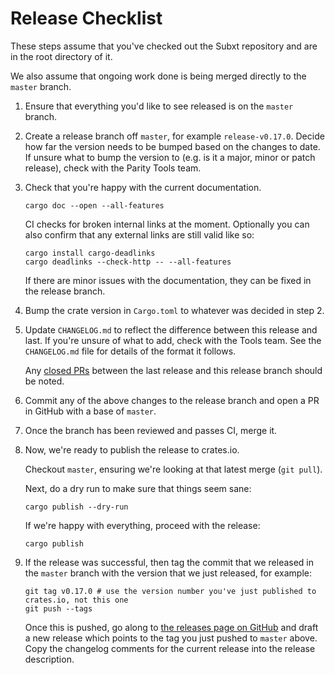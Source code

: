 # Release Checklist

These steps assume that you've checked out the Subxt repository and are in the root directory of it.

We also assume that ongoing work done is being merged directly to the `master` branch.

1.  Ensure that everything you'd like to see released is on the `master` branch.

2.  Create a release branch off `master`, for example `release-v0.17.0`. Decide how far the version needs to be bumped based
    on the changes to date. If unsure what to bump the version to (e.g. is it a major, minor or patch release), check with the
    Parity Tools team.

3.  Check that you're happy with the current documentation.

    ```
    cargo doc --open --all-features
    ```

    CI checks for broken internal links at the moment. Optionally you can also confirm that any external links
    are still valid like so:

    ```
    cargo install cargo-deadlinks
    cargo deadlinks --check-http -- --all-features
    ```

    If there are minor issues with the documentation, they can be fixed in the release branch.

4.  Bump the crate version in `Cargo.toml` to whatever was decided in step 2.

5.  Update `CHANGELOG.md` to reflect the difference between this release and last. If you're unsure of
    what to add, check with the Tools team. See the `CHANGELOG.md` file for details of the format it follows.

    Any [closed PRs](https://github.com/paritytech/subxt/pulls?q=is%3Apr+is%3Aclosed) between the last release and
    this release branch should be noted.

6.  Commit any of the above changes to the release branch and open a PR in GitHub with a base of `master`.

7.  Once the branch has been reviewed and passes CI, merge it.

8.  Now, we're ready to publish the release to crates.io.

    Checkout `master`, ensuring we're looking at that latest merge (`git pull`).

    Next, do a dry run to make sure that things seem sane:
    ```
    cargo publish --dry-run
    ```

    If we're happy with everything, proceed with the release:
    ```
    cargo publish
    ```

9.  If the release was successful, then tag the commit that we released in the `master` branch with the
    version that we just released, for example:

    ```
    git tag v0.17.0 # use the version number you've just published to crates.io, not this one
    git push --tags
    ```

    Once this is pushed, go along to [the releases page on GitHub](https://github.com/paritytech/subxt/releases)
    and draft a new release which points to the tag you just pushed to `master` above. Copy the changelog comments
    for the current release into the release description.